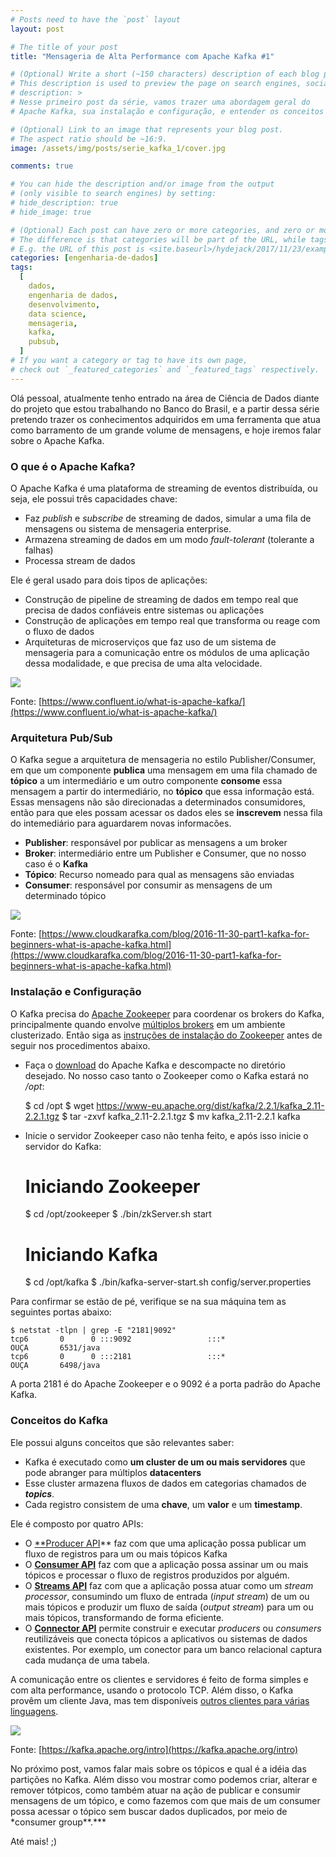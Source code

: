 ```yaml
---
# Posts need to have the `post` layout
layout: post

# The title of your post
title: "Mensageria de Alta Performance com Apache Kafka #1"

# (Optional) Write a short (~150 characters) description of each blog post.
# This description is used to preview the page on search engines, social media, etc.
# description: >
# Nesse primeiro post da série, vamos trazer uma abordagem geral do
# Apache Kafka, sua instalação e configuração, e entender os conceitos básicos de como ele funciona.

# (Optional) Link to an image that represents your blog post.
# The aspect ratio should be ~16:9.
image: /assets/img/posts/serie_kafka_1/cover.jpg

comments: true

# You can hide the description and/or image from the output
# (only visible to search engines) by setting:
# hide_description: true
# hide_image: true

# (Optional) Each post can have zero or more categories, and zero or more tags.
# The difference is that categories will be part of the URL, while tags will not.
# E.g. the URL of this post is <site.baseurl>/hydejack/2017/11/23/example-content/
categories: [engenharia-de-dados]
tags:
  [
    dados,
    engenharia de dados,
    desenvolvimento,
    data science,
    mensageria,
    kafka,
    pubsub,
  ]
# If you want a category or tag to have its own page,
# check out `_featured_categories` and `_featured_tags` respectively.
---
```


Olá pessoal, atualmente tenho entrado na área de Ciência de Dados diante do projeto que estou trabalhando no Banco do Brasil, e a partir dessa série pretendo trazer os conhecimentos adquiridos em uma ferramenta que atua como barramento de um grande volume de mensagens, e hoje iremos falar sobre o Apache Kafka.

### O que é o Apache Kafka?

O Apache Kafka é uma plataforma de streaming de eventos distribuída, ou seja, ele possui três capacidades chave:

- Faz _publish_ e _subscribe_ de streaming de dados, simular a uma fila de mensagens ou sistema de mensageria enterprise.
- Armazena streaming de dados em um modo _fault-tolerant_ (tolerante a falhas)
- Processa stream de dados

Ele é geral usado para dois tipos de aplicações:

- Construção de pipeline de streaming de dados em tempo real que precisa de dados confiáveis entre sistemas ou aplicações
- Construção de aplicações em tempo real que transforma ou reage com o fluxo de dados
- Arquiteturas de microserviços que faz uso de um sistema de mensageria para a comunicação entre os módulos de uma aplicação dessa modalidade, e que precisa de uma alta velocidade.

![](/assets/img/posts/serie_kafka_1/tipos_uso_kafka.png)

Fonte: [https://www.confluent.io/what-is-apache-kafka/](https://www.confluent.io/what-is-apache-kafka/)

### Arquitetura Pub/Sub

O Kafka segue a arquitetura de mensageria no estilo Publisher/Consumer, em que um componente **publica** uma mensagem em uma fila chamado de **tópico** a um intermediário e um outro componente **consome** essa mensagem a partir do intermediário, no **tópico** que essa informação está. Essas mensagens não são direcionadas a determinados consumidores, então para que eles possam acessar os dados eles se **inscrevem** nessa fila do intemediário para aguardarem novas informacões.

- **Publisher**: responsável por publicar as mensagens a um broker
- **Broker**: intermediário entre um Publisher e Consumer, que no nosso caso é o **Kafka**
- **Tópico**: Recurso nomeado para qual as mensagens são enviadas
- **Consumer**: responsável por consumir as mensagens de um determinado tópico

![](/assets/img/posts/serie_kafka_1/kafka_producer_consumer.png)

Fonte: [https://www.cloudkarafka.com/blog/2016-11-30-part1-kafka-for-beginners-what-is-apache-kafka.html](https://www.cloudkarafka.com/blog/2016-11-30-part1-kafka-for-beginners-what-is-apache-kafka.html)

### Instalação e Configuração

O Kafka precisa do [Apache Zookeeper](https://zookeeper.apache.org/) para coordenar os brokers do Kafka, principalmente quando envolve [múltiplos brokers](https://kafka.apache.org/documentation/#quickstart_multibroker) em um ambiente clusterizado. Então siga as [instruções de instalação do Zookeeper](https://zookeeper.apache.org/doc/r3.5.5/zookeeperStarted.html) antes de seguir nos procedimentos abaixo.

- Faça o [download](https://kafka.apache.org/downloads) do Apache Kafka e descompacte no diretório desejado. No nosso caso tanto o Zookeeper como o Kafka estará no _/opt_:

  $ cd /opt
    $ wget https://www-eu.apache.org/dist/kafka/2.2.1/kafka_2.11-2.2.1.tgz
  $ tar -zxvf kafka_2.11-2.2.1.tgz
    $ mv kafka_2.11-2.2.1 kafka

- Inicie o servidor Zookeeper caso não tenha feito, e após isso inicie o servidor do Kafka:

  # Iniciando Zookeeper

  $ cd /opt/zookeeper
    $ ./bin/zkServer.sh start

  # Iniciando Kafka

  $ cd /opt/kafka
    $ ./bin/kafka-server-start.sh config/server.properties

Para confirmar se estão de pé, verifique se na sua máquina tem as seguintes portas abaixo:

    $ netstat -tlpn | grep -E "2181|9092"
    tcp6       0      0 :::9092                 :::*                    OUÇA       6531/java
    tcp6       0      0 :::2181                 :::*                    OUÇA       6498/java

A porta 2181 é do Apache Zookeeper e o 9092 é a porta padrão do Apache Kafka.

### Conceitos do Kafka

Ele possui alguns conceitos que são relevantes saber:

- Kafka é executado como **um cluster de um ou mais servidores** que pode abranger para múltiplos **datacenters**
- Esse cluster armazena fluxos de dados em categorias chamados de **_topics_**.
- Cada registro consistem de uma **chave**, um **valor** e um **timestamp**.

Ele é composto por quatro APIs:

- O [\*\*Producer API](https://kafka.apache.org/documentation.html#producerapi)\*\* faz com que uma aplicação possa publicar um fluxo de registros para um ou mais tópicos Kafka
- O [**Consumer API**](https://kafka.apache.org/documentation.html#consumerapi) faz com que a aplicação possa assinar um ou mais tópicos e processar o fluxo de registros produzidos por alguém.
- O [**Streams API**](https://kafka.apache.org/documentation/streams) faz com que a aplicação possa atuar como um _stream processor_, consumindo um fluxo de entrada (_input stream_) de um ou mais tópicos e produzir um fluxo de saída (_output stream_) para um ou mais tópicos, transformando de forma eficiente.
- O [**Connector API**](https://kafka.apache.org/documentation.html#connect) permite construir e executar _producers_ ou _consumers_ reutilizáveis que conecta tópicos a aplicativos ou sistemas de dados existentes. Por exemplo, um conector para um banco relacional captura cada mudança de uma tabela.

A comunicação entre os clientes e servidores é feito de forma simples e com alta performance, usando o protocolo TCP. Além disso, o Kafka provêm um cliente Java, mas tem disponíveis [outros clientes para várias linguagens](https://cwiki.apache.org/confluence/display/KAFKA/Clients).

![](/assets/img/posts/serie_kafka_1/kafka-apis.png)

Fonte: [https://kafka.apache.org/intro](https://kafka.apache.org/intro)

No próximo post, vamos falar mais sobre os tópicos e qual é a idéia das partições no Kafka. Além disso vou mostrar como podemos criar, alterar e remover tótpicos, como também atuar na ação de publicar e consumir mensagens de um tópico, e como fazemos com que mais de um consumer possa acessar o tópico sem buscar dados duplicados, por meio de \*consumer group**.\***

Até mais! ;)
